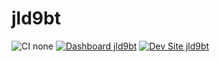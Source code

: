 # jld9bt

![CI none](https://img.shields.io/badge/ci-none-orange.svg)
[![Dashboard jld9bt](https://img.shields.io/badge/dashboard-jld9bt-yellow.svg)](https://dashboard.pantheon.io/sites/6ecc5528-7b50-4e3b-bf3b-62b094f65de3#dev/code)
[![Dev Site jld9bt](https://img.shields.io/badge/site-jld9bt-blue.svg)](http://dev-jld9bt.pantheonsite.io/)